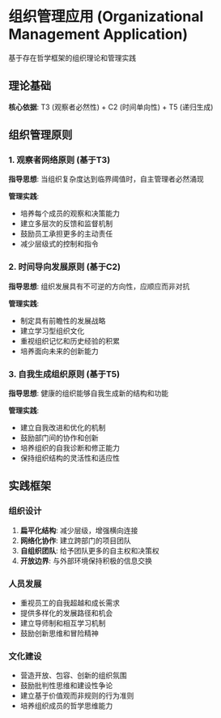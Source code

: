 # 组织管理应用 (Organizational Management Application)  

基于存在哲学框架的组织理论和管理实践  

## 理论基础  

**核心依据**: T3 (观察者必然性) + C2 (时间单向性) + T5 (递归生成)  

## 组织管理原则  

### 1. 观察者网络原则 (基于T3)  
**指导思想**: 当组织复杂度达到临界阈值时，自主管理者必然涌现  

**管理实践**:  
- 培养每个成员的观察和决策能力  
- 建立多层次的反馈和监督机制  
- 鼓励员工承担更多的主动责任  
- 减少层级式的控制和指令  

### 2. 时间导向发展原则 (基于C2)  
**指导思想**: 组织发展具有不可逆的方向性，应顺应而非对抗  

**管理实践**:  
- 制定具有前瞻性的发展战略  
- 建立学习型组织文化  
- 重视组织记忆和历史经验的积累  
- 培养面向未来的创新能力  

### 3. 自我生成组织原则 (基于T5)  
**指导思想**: 健康的组织能够自我生成新的结构和功能  

**管理实践**:  
- 建立自我改进和优化的机制  
- 鼓励部门间的协作和创新  
- 培养组织的自我诊断和修正能力  
- 保持组织结构的灵活性和适应性  

## 实践框架  

### 组织设计  
1. **扁平化结构**: 减少层级，增强横向连接  
2. **网络化协作**: 建立跨部门的项目团队  
3. **自组织团队**: 给予团队更多的自主权和决策权  
4. **开放边界**: 与外部环境保持积极的信息交换  

### 人员发展  
- 重视员工的自我超越和成长需求  
- 提供多样化的发展路径和机会  
- 建立导师制和相互学习机制  
- 鼓励创新思维和冒险精神  

### 文化建设  
- 营造开放、包容、创新的组织氛围  
- 鼓励批判性思维和建设性争论  
- 建立基于价值观而非规则的行为准则  
- 培养组织成员的哲学思维能力  